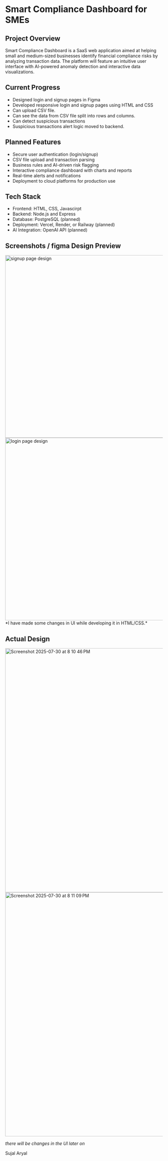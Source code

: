 # Smart Compliance Dashboard for SMEs

## Project Overview  
Smart Compliance Dashboard is a SaaS web application aimed at helping small and medium-sized businesses identify financial compliance risks by analyzing transaction data. The platform will feature an intuitive user interface with AI-powered anomaly detection and interactive data visualizations.

## Current Progress  
- Designed login and signup pages in Figma  
- Developed responsive login and signup pages using HTML and CSS  
- Can upload CSV file.
- Can see the data from CSV file split into rows and columns.
- Can detect suspicious transactions
- Suspicious transactions alert logic moved to backend.

## Planned Features  
- Secure user authentication (login/signup)  
- CSV file upload and transaction parsing  
- Business rules and AI-driven risk flagging  
- Interactive compliance dashboard with charts and reports  
- Real-time alerts and notifications  
- Deployment to cloud platforms for production use

## Tech Stack  
- Frontend: HTML, CSS, Javascirpt  
- Backend: Node.js and Express  
- Database: PostgreSQL (planned)  
- Deployment: Vercel, Render, or Railway (planned)  
- AI Integration: OpenAI API (planned)

## Screenshots / figma Design Preview  
<img width="819" height="582" alt="signup page design" src="https://github.com/user-attachments/assets/3620f79f-cad8-46d1-bc61-ff4df0d96169" />
<img width="819" height="582" alt="login page design" src="https://github.com/user-attachments/assets/b75ebe29-f2e6-4e6f-bb84-f9bb7c3a190c" />
*I have made some changes in UI while developing it in HTML/CSS.*

## Actual Design
<img width="1437" height="778" alt="Screenshot 2025-07-30 at 8 10 46 PM" src="https://github.com/user-attachments/assets/8b400f6d-85a3-4a35-bbbc-83ef9f389c49" />
<img width="1437" height="778" alt="Screenshot 2025-07-30 at 8 11 09 PM" src="https://github.com/user-attachments/assets/73c2a381-adc8-491f-9e53-c9840de03378" />

*there will be changes in the UI later on*

Sujal Aryal
